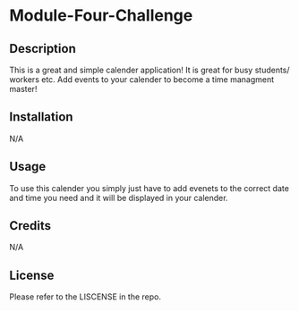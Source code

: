 # Module-Four-Challenge

## Description 
This is a great and simple calender application! It is great for busy students/ workers etc. Add events to your calender to become a time managment master!

## Installation

N/A

## Usage

To use this calender you simply just have to add evenets to the correct date and time you need and it will be displayed in your calender.

## Credits

N/A

## License

Please refer to the LISCENSE in the repo.